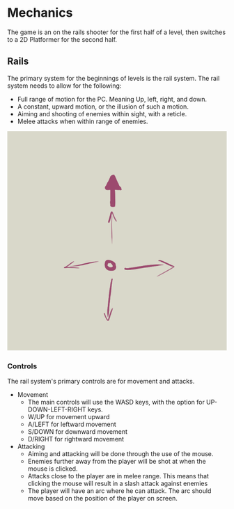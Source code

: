 # Mechanics

The game is an on the rails shooter for the first half of a level, then switches to a 2D Platformer for the second half.

## Rails

The primary system for the beginnings of levels is the rail system. The rail system needs to allow for the following:

* Full range of motion for the PC. Meaning Up, left, right, and down.
* A constant, upward motion, or the illusion of such a motion.
* Aiming and shooting of enemies within sight, with a reticle.
* Melee attacks when within range of enemies.

![Visualization of the rail system](/docs/Images/RailVisual.png)

### Controls

The rail system's primary controls are for movement and attacks.

* Movement
  * The main controls will use the WASD keys, with the option for UP-DOWN-LEFT-RIGHT keys.
  * W/UP for movement upward
  * A/LEFT for leftward movement
  * S/DOWN for downward movement
  * D/RIGHT for rightward movement
* Attacking
  * Aiming and attacking will be done through the use of the mouse.
  * Enemies further away from the player will be shot at when the mouse is clicked.
  * Attacks close to the player are in melee range. This means that clicking the mouse will result in a slash attack against enemies
  * The player will have an arc where he can attack. The arc should move based on the position of the player on screen.
